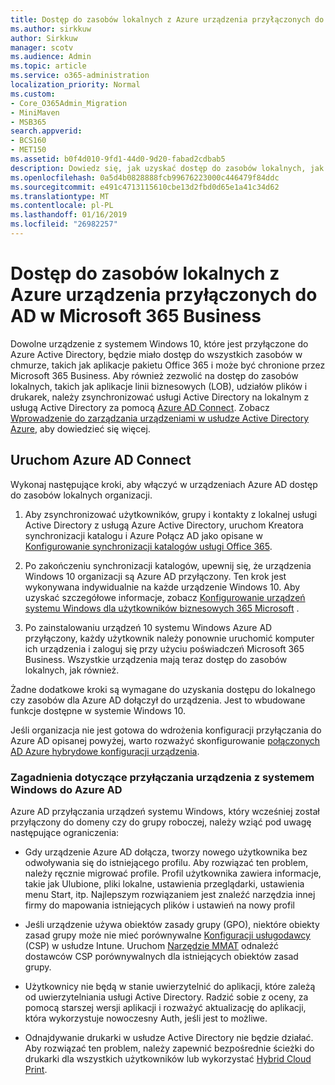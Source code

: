 ```yaml
---
title: Dostęp do zasobów lokalnych z Azure urządzenia przyłączonych do AD w Microsoft 365 Business
ms.author: sirkkuw
author: Sirkkuw
manager: scotv
ms.audience: Admin
ms.topic: article
ms.service: o365-administration
localization_priority: Normal
ms.custom:
- Core_O365Admin_Migration
- MiniMaven
- MSB365
search.appverid:
- BCS160
- MET150
ms.assetid: b0f4d010-9fd1-44d0-9d20-fabad2cdbab5
description: Dowiedz się, jak uzyskać dostęp do zasobów lokalnych, jak linia biznesowych aplikacji, udziałów plików i drukarek z usługi Active Directory Azure dołączył do urządzenia systemu Windows 10.
ms.openlocfilehash: 0a5d4b0828888fcb99676223000c446479f84ddc
ms.sourcegitcommit: e491c4713115610cbe13d2fbd0d65e1a41c34d62
ms.translationtype: MT
ms.contentlocale: pl-PL
ms.lasthandoff: 01/16/2019
ms.locfileid: "26982257"
---
```

# <a name="access-on-premises-resources-from-an-azure-ad-joined-device-in-microsoft-365-business"></a>Dostęp do zasobów lokalnych z Azure urządzenia przyłączonych do AD w Microsoft 365 Business

Dowolne urządzenie z systemem Windows 10, które jest przyłączone do Azure Active Directory, będzie miało dostęp do wszystkich zasobów w chmurze, takich jak aplikacje pakietu Office 365 i może być chronione przez Microsoft 365 Business. Aby również zezwolić na dostęp do zasobów lokalnych, takich jak aplikacje linii biznesowych (LOB), udziałów plików i drukarek, należy zsynchronizować usługi Active Directory na lokalnym z usługą Active Directory za pomocą [Azure AD Connect](https://docs.microsoft.com/en-us/azure/active-directory/connect/active-directory-aadconnect). Zobacz [Wprowadzenie do zarządzania urządzeniami w usłudze Active Directory Azure](https://docs.microsoft.com/en-us/azure/active-directory/device-management-introduction), aby dowiedzieć się więcej. 
  
## <a name="run-azure-ad-connect"></a>Uruchom Azure AD Connect

Wykonaj następujące kroki, aby włączyć w urządzeniach Azure AD dostęp do zasobów lokalnych organizacji.
  
1. Aby zsynchronizować użytkowników, grupy i kontakty z lokalnej usługi Active Directory z usługą Azure Active Directory, uruchom Kreatora synchronizacji katalogu i Azure Połącz AD jako opisane w [Konfigurowanie synchronizacji katalogów usługi Office 365](https://support.office.com/article/1b3b5318-6977-42ed-b5c7-96fa74b08846).
    
2. Po zakończeniu synchronizacji katalogów, upewnij się, że urządzenia Windows 10 organizacji są Azure AD przyłączony. Ten krok jest wykonywana indywidualnie na każde urządzenie Windows 10. Aby uzyskać szczegółowe informacje, zobacz [Konfigurowanie urządzeń systemu Windows dla użytkowników biznesowych 365 Microsoft](set-up-windows-devices.md) . 
    
3. Po zainstalowaniu urządzeń 10 systemu Windows Azure AD przyłączony, każdy użytkownik należy ponownie uruchomić komputer ich urządzenia i zaloguj się przy użyciu poświadczeń Microsoft 365 Business. Wszystkie urządzenia mają teraz dostęp do zasobów lokalnych, jak również.
    
Żadne dodatkowe kroki są wymagane do uzyskania dostępu do lokalnego czy zasobów dla Azure AD dołączył do urządzenia. Jest to wbudowane funkcje dostępne w systemie Windows 10. 
  
Jeśli organizacja nie jest gotowa do wdrożenia konfiguracji przyłączania do Azure AD opisanej powyżej, warto rozważyć skonfigurowanie [połączonych AD Azure hybrydowe konfiguracji urządzenia](manage-windows-devices.md).
  
### <a name="considerations-when-joining-your-windows-devices-to-azure-ad"></a>Zagadnienia dotyczące przyłączania urządzenia z systemem Windows do Azure AD

Azure AD przyłączania urządzeń systemu Windows, który wcześniej został przyłączony do domeny czy do grupy roboczej, należy wziąć pod uwagę następujące ograniczenia:
  
- Gdy urządzenie Azure AD dołącza, tworzy nowego użytkownika bez odwoływania się do istniejącego profilu. Aby rozwiązać ten problem, należy ręcznie migrować profile. Profil użytkownika zawiera informacje, takie jak Ulubione, pliki lokalne, ustawienia przeglądarki, ustawienia menu Start, itp. Najlepszym rozwiązaniem jest znaleźć narzędzia innej firmy do mapowania istniejących plików i ustawień na nowy profil
    
- Jeśli urządzenie używa obiektów zasady grupy (GPO), niektóre obiekty zasad grupy może nie mieć porównywalne [Konfiguracji usługodawcy](https://docs.microsoft.com/windows/configuration/provisioning-packages/how-it-pros-can-use-configuration-service-providers) (CSP) w usłudze Intune. Uruchom [Narzędzie MMAT](https://www.microsoft.com/download/details.aspx?id=45520) odnaleźć dostawców CSP porównywalnych dla istniejących obiektów zasad grupy. 
    
- Użytkownicy nie będą w stanie uwierzytelnić do aplikacji, które zależą od uwierzytelniania usługi Active Directory. Radzić sobie z oceny, za pomocą starszej wersji aplikacji i rozważyć aktualizację do aplikacji, która wykorzystuje nowoczesny Auth, jeśli jest to możliwe.
    
- Odnajdywanie drukarki w usłudze Active Directory nie będzie działać. Aby rozwiązać ten problem, należy zapewnić bezpośrednie ścieżki do drukarki dla wszystkich użytkowników lub wykorzystać [Hybrid Cloud Print](https://docs.microsoft.com/windows-server/administration/hybrid-cloud-print/hybrid-cloud-print-deploy).
    

